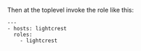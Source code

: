 
Then at the toplevel invoke the role like this:
```
---
- hosts: lightcrest
  roles:
    - lightcrest
```
